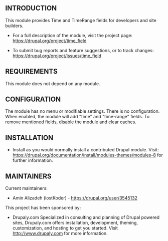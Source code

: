 INTRODUCTION
------------
This module provides Time and TimeRange fields for developers and site builders.

* For a full description of the module, visit the project page:
https://drupal.org/project/time_field

* To submit bug reports and feature suggestions, or to track changes:
https://drupal.org/project/issues/time_field


REQUIREMENTS
------------
This module does not depend on any module.


CONFIGURATION
-------------
The module has no menu or modifiable settings. There is no configuration. When
enabled, the module will add "time" and "time-range" fields. To remove mentioned
fields, disable the module and clear caches.


INSTALLATION
------------
 * Install as you would normally install a contributed Drupal module. Visit:
   https://drupal.org/documentation/install/modules-themes/modules-8
   for further information.


MAINTAINERS
-----------
Current maintainers:
 * Amin Alizadeh (lostKoder) - https://drupal.org/user/3545132
 
This project has been sponsored by:
 * Drupaly.com
   Specialized in consulting and planning of Drupal powered sites, Drupaly.com
   offers installation, development, theming, customization, and hosting to get
   you started. Visit http://www.drupaly.com for more information.	
